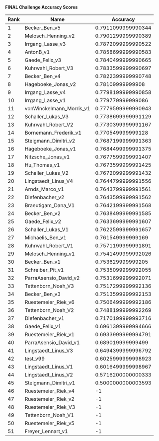 **FINAL Challenge Accuracy Scores**



|Rank|Name|Accuracy|
|----|-----|---|
|1|Becker_Ben_v5|0.7911099999990344|
|2|Melosch_Henning_v2|0.7901299999990389|
|3|Irrgang_Lasse_v3|0.7872099999990522|
|4|AntonB_v1|0.7858699999990583|
|5|Gaede_Felix_v3|0.7840499999990665|
|6|Kuhrwahl_Robert_V3|0.7833599999990697|
|7|Becker_Ben_v4|0.7822399999990748|
|8|Hageboeke_Jonas_v2|0.78109999999908|
|9|Irrgang_Lasse_v4|0.7798199999990858|
|10|Irrgang_Lasse_v1|0.779779999999086|
|11|vonWinckelmann_Morris_v1|0.7779599999990943|
|12|Schaller_Lukas_V3|0.7738699999991129|
|13|Kuhrwahl_Robert_V2|0.7730399999991167|
|14|Bornemann_Frederik_v1|0.770549999999128|
|15|Steigmann_Dimitri_v2|0.7687199999991363|
|16|Hageboeke_Jonas_v1|0.7684499999991375|
|17|Nitzsche_Jonas_v1|0.7677599999991407|
|18|Hu_Thomas_v1|0.7673599999991425|
|19|Schaller_Lukas_V2|0.7672099999991432|
|20|Lingstaedt_Linus_V4|0.7644799999991556|
|21|Arnds_Marco_v1|0.7643799999991561|
|22|Diefenbacher_v2|0.7643599999991562|
|23|Braeutigam_Dana_V1|0.7642199999991568|
|24|Becker_Ben_v2|0.7638499999991585|
|25|Gaede_Felix_v2|0.7633699999991607|
|26|Schaller_Lukas_V1|0.7622599999991657|
|27|Michaelis_Ben_v1|0.761549999999169|
|28|Kuhrwahl_Robert_V1|0.7571199999991891|
|29|Melosch_Henning_v1|0.7541499999992026|
|30|Becker_Ben_v1|0.753629999999205|
|31|Schreiber_Pit_v1|0.7535099999992055|
|32|ParraAsensio_David_v2|0.7531699999992071|
|33|Tettenborn_Noah_V3|0.7517299999992136|
|34|Becker_Ben_v3|0.7513599999992153|
|35|Ruestemeier_Riek_v6|0.7506499999992186|
|36|Tettenborn_Noah_V2|0.7488199999992269|
|37|Diefenbacher_v1|0.7170199999993716|
|38|Gaede_Felix_v1|0.6961399999994666|
|39|Ruestemeier_Riek_v1|0.6933999999994791|
|40|ParraAsensio_David_v1|0.689019999999499|
|41|Lingstaedt_Linus_V3|0.6494399999996792|
|42|test_v99|0.6025999999998923|
|43|Lingstaedt_Linus_V1|0.6016499999998967|
|44|Lingstaedt_Linus_V2|0.5716200000000333|
|45|Steigmann_Dimitri_v1|0.5000000000003593|
|46|Ruestemeier_Riek_v4|-1|
|47|Ruestemeier_Riek_v2|-1|
|48|Ruestemeier_Riek_V3|-1|
|49|Tettenborn_Noah_V1|-1|
|50|Ruestemeier_Riek_v5|-1|
|51|Freyer_Lennart_v1|-1|
